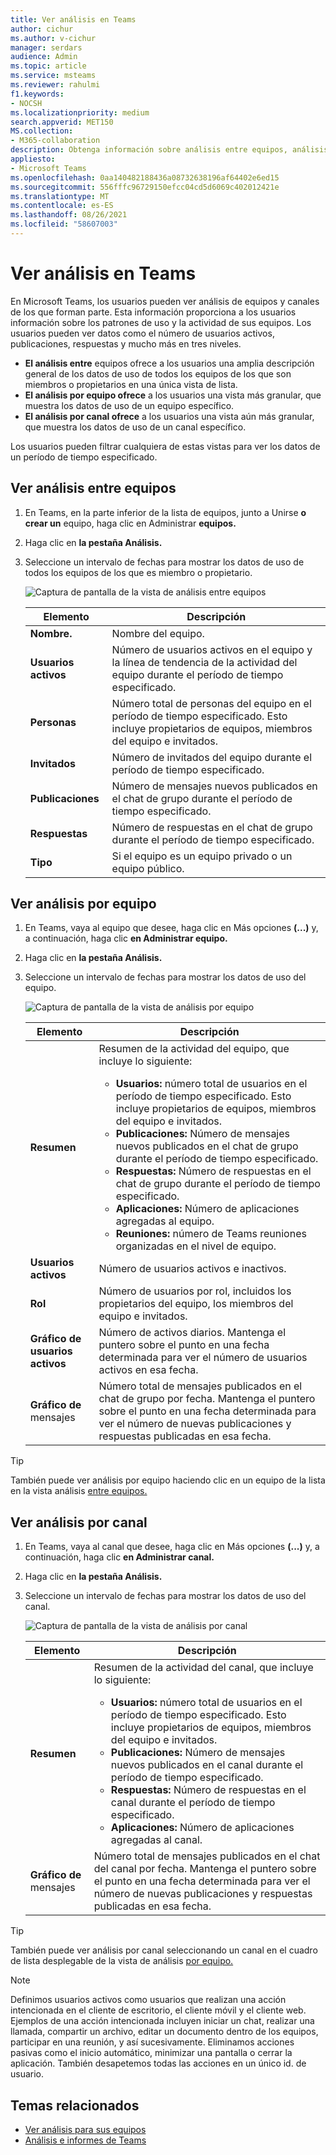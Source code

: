 ```yaml
---
title: Ver análisis en Teams
author: cichur
ms.author: v-cichur
manager: serdars
audience: Admin
ms.topic: article
ms.service: msteams
ms.reviewer: rahulmi
f1.keywords:
- NOCSH
ms.localizationpriority: medium
search.appverid: MET150
MS.collection:
- M365-collaboration
description: Obtenga información sobre análisis entre equipos, análisis por equipo y análisis por canal en Teams, que permiten a los usuarios ver los datos de uso de equipos o canales de los que forman parte.
appliesto:
- Microsoft Teams
ms.openlocfilehash: 0aa140482188436a08732638196af64402e6ed15
ms.sourcegitcommit: 556fffc96729150efcc04cd5d6069c402012421e
ms.translationtype: MT
ms.contentlocale: es-ES
ms.lasthandoff: 08/26/2021
ms.locfileid: "58607003"
---
```

# <a name="view-analytics-in-teams"></a>Ver análisis en Teams

En Microsoft Teams, los usuarios pueden ver análisis de equipos y canales de los que forman parte. Esta información proporciona a los usuarios información sobre los patrones de uso y la actividad de sus equipos. Los usuarios pueden ver datos como el número de usuarios activos, publicaciones, respuestas y mucho más en tres niveles.

- **El análisis entre** equipos ofrece a los usuarios una amplia descripción general de los datos de uso de todos los equipos de los que son miembros o propietarios en una única vista de lista.
- **El análisis por equipo ofrece** a los usuarios una vista más granular, que muestra los datos de uso de un equipo específico.
- **El análisis por canal ofrece** a los usuarios una vista aún más granular, que muestra los datos de uso de un canal específico.

Los usuarios pueden filtrar cualquiera de estas vistas para ver los datos de un período de tiempo especificado.

## <a name="view-cross-team-analytics"></a>Ver análisis entre equipos

1. En Teams, en la parte inferior de la lista de equipos, junto a Unirse **o crear un** equipo, haga clic en Administrar **equipos.**
2. Haga clic en **la pestaña Análisis.**
3. Seleccione un intervalo de fechas para mostrar los datos de uso de todos los equipos de los que es miembro o propietario.

    ![Captura de pantalla de la vista de análisis entre equipos](../media/view-analytics-cross-team.png)

    |Elemento |Descripción  |
    |--------|-------------|
    |**Nombre.**   |Nombre del equipo. |
    |**Usuarios activos**   |Número de usuarios activos en el equipo y la línea de tendencia de la actividad del equipo durante el período de tiempo especificado.
    |**Personas**   |Número total de personas del equipo en el período de tiempo especificado. Esto incluye propietarios de equipos, miembros del equipo e invitados.|
    |**Invitados**   |Número de invitados del equipo durante el período de tiempo especificado. |
    |**Publicaciones**   |Número de mensajes nuevos publicados en el chat de grupo durante el período de tiempo especificado. |
    |**Respuestas**   |Número de respuestas en el chat de grupo durante el período de tiempo especificado. |
    |**Tipo**   |Si el equipo es un equipo privado o un equipo público.|

## <a name="view-per-team-analytics"></a>Ver análisis por equipo

1. En Teams, vaya al equipo que desee, haga clic en Más opciones **(...)** y, a continuación, haga clic **en Administrar equipo.**
2. Haga clic en **la pestaña Análisis.**
4. Seleccione un intervalo de fechas para mostrar los datos de uso del equipo.  

    ![Captura de pantalla de la vista de análisis por equipo](../media/view-analytics-per-team.png)

    |Elemento |Descripción  |
    |--------|-------------|
    |**Resumen**   |Resumen de la actividad del equipo, que incluye lo siguiente:<ul><li>**Usuarios:** número total de usuarios en el período de tiempo especificado. Esto incluye propietarios de equipos, miembros del equipo e invitados.</li> <li>**Publicaciones:** Número de mensajes nuevos publicados en el chat de grupo durante el período de tiempo especificado.</li><li>**Respuestas:** Número de respuestas en el chat de grupo durante el período de tiempo especificado.</li> <li>**Aplicaciones:** Número de aplicaciones agregadas al equipo.</li><li>**Reuniones:** número de Teams reuniones organizadas en el nivel de equipo.</li> </ul> |
    |**Usuarios activos**   |Número de usuarios activos e inactivos.|
    |**Rol**   |Número de usuarios por rol, incluidos los propietarios del equipo, los miembros del equipo e invitados.|
    |**Gráfico de usuarios activos**  |Número de activos diarios. Mantenga el puntero sobre el punto en una fecha determinada para ver el número de usuarios activos en esa fecha.|
    |**Gráfico de** mensajes  |Número total de mensajes publicados en el chat de grupo por fecha. Mantenga el puntero sobre el punto en una fecha determinada para ver el número de nuevas publicaciones y respuestas publicadas en esa fecha.|

> [!TIP]
> También puede ver análisis por equipo haciendo clic en un equipo de la lista en la vista análisis [entre equipos.](#view-cross-team-analytics)

## <a name="view-per-channel-analytics"></a>Ver análisis por canal

1. En Teams, vaya al canal que desee, haga clic en Más opciones **(...)** y, a continuación, haga clic **en Administrar canal.**
2. Haga clic en **la pestaña Análisis.**
3. Seleccione un intervalo de fechas para mostrar los datos de uso del canal.  

    ![Captura de pantalla de la vista de análisis por canal](../media/view-analytics-per-channel.png)

    |Elemento |Descripción  |
    |--------|-------------|
    |**Resumen**   |Resumen de la actividad del canal, que incluye lo siguiente:<ul><li>**Usuarios:** número total de usuarios en el período de tiempo especificado. Esto incluye propietarios de equipos, miembros del equipo e invitados.</li> <li>**Publicaciones:** Número de mensajes nuevos publicados en el canal durante el período de tiempo especificado.</li><li>**Respuestas:** Número de respuestas en el canal durante el período de tiempo especificado.</li> <li>**Aplicaciones:** Número de aplicaciones agregadas al canal.</li> </ul> |
    |**Gráfico de** mensajes  |Número total de mensajes publicados en el chat del canal por fecha. Mantenga el puntero sobre el punto en una fecha determinada para ver el número de nuevas publicaciones y respuestas publicadas en esa fecha.|

> [!TIP]
> También puede ver análisis por canal seleccionando un canal en el cuadro de lista desplegable de la vista de análisis [por equipo.](#view-per-team-analytics)
    
> [!NOTE]
> Definimos usuarios activos como usuarios que realizan una acción intencionada en el cliente de escritorio, el cliente móvil y el cliente web. Ejemplos de una acción intencionada incluyen iniciar un chat, realizar una llamada, compartir un archivo, editar un documento dentro de los equipos, participar en una reunión, y así sucesivamente. Eliminamos acciones pasivas como el inicio automático, minimizar una pantalla o cerrar la aplicación. También desapetemos todas las acciones en un único id. de usuario.

## <a name="related-topics"></a>Temas relacionados

- [Ver análisis para sus equipos](https://support.office.com/article/view-analytics-for-your-teams-5b8ad4b1-af34-4217-aff4-cd11a820b56b)
- [Análisis e informes de Teams](teams-reporting-reference.md)